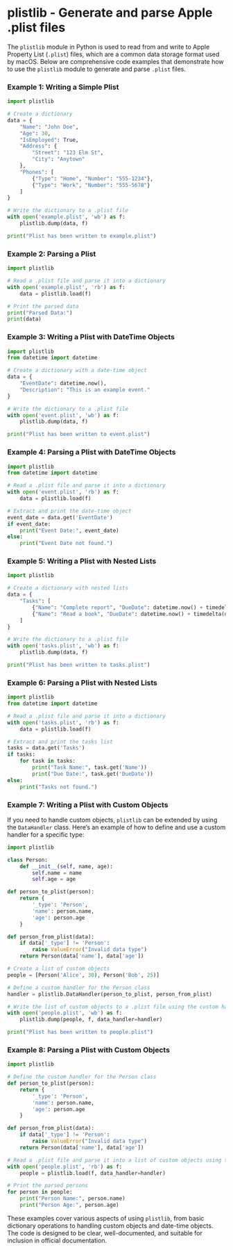 # plistlib - Generate and parse Apple .plist files

The `plistlib` module in Python is used to read from and write to Apple Property List (`.plist`) files, which are a common data storage format used by macOS. Below are comprehensive code examples that demonstrate how to use the `plistlib` module to generate and parse `.plist` files.

### Example 1: Writing a Simple Plist

```python
import plistlib

# Create a dictionary
data = {
    "Name": "John Doe",
    "Age": 30,
    "IsEmployed": True,
    "Address": {
        "Street": "123 Elm St",
        "City": "Anytown"
    },
    "Phones": [
        {"Type": "Home", "Number": "555-1234"},
        {"Type": "Work", "Number": "555-5678"}
    ]
}

# Write the dictionary to a .plist file
with open('example.plist', 'wb') as f:
    plistlib.dump(data, f)

print("Plist has been written to example.plist")
```

### Example 2: Parsing a Plist

```python
import plistlib

# Read a .plist file and parse it into a dictionary
with open('example.plist', 'rb') as f:
    data = plistlib.load(f)

# Print the parsed data
print("Parsed Data:")
print(data)
```

### Example 3: Writing a Plist with DateTime Objects

```python
import plistlib
from datetime import datetime

# Create a dictionary with a date-time object
data = {
    "EventDate": datetime.now(),
    "Description": "This is an example event."
}

# Write the dictionary to a .plist file
with open('event.plist', 'wb') as f:
    plistlib.dump(data, f)

print("Plist has been written to event.plist")
```

### Example 4: Parsing a Plist with DateTime Objects

```python
import plistlib
from datetime import datetime

# Read a .plist file and parse it into a dictionary
with open('event.plist', 'rb') as f:
    data = plistlib.load(f)

# Extract and print the date-time object
event_date = data.get('EventDate')
if event_date:
    print("Event Date:", event_date)
else:
    print("Event Date not found.")
```

### Example 5: Writing a Plist with Nested Lists

```python
import plistlib

# Create a dictionary with nested lists
data = {
    "Tasks": [
        {"Name": "Complete report", "DueDate": datetime.now() + timedelta(days=7)},
        {"Name": "Read a book", "DueDate": datetime.now() + timedelta(days=3)}
    ]
}

# Write the dictionary to a .plist file
with open('tasks.plist', 'wb') as f:
    plistlib.dump(data, f)

print("Plist has been written to tasks.plist")
```

### Example 6: Parsing a Plist with Nested Lists

```python
import plistlib
from datetime import datetime

# Read a .plist file and parse it into a dictionary
with open('tasks.plist', 'rb') as f:
    data = plistlib.load(f)

# Extract and print the tasks list
tasks = data.get('Tasks')
if tasks:
    for task in tasks:
        print("Task Name:", task.get('Name'))
        print("Due Date:", task.get('DueDate'))
else:
    print("Tasks not found.")
```

### Example 7: Writing a Plist with Custom Objects

If you need to handle custom objects, `plistlib` can be extended by using the `DataHandler` class. Here’s an example of how to define and use a custom handler for a specific type:

```python
import plistlib

class Person:
    def __init__(self, name, age):
        self.name = name
        self.age = age

def person_to_plist(person):
    return {
        '_type': 'Person',
        'name': person.name,
        'age': person.age
    }

def person_from_plist(data):
    if data['_type'] != 'Person':
        raise ValueError("Invalid data type")
    return Person(data['name'], data['age'])

# Create a list of custom objects
people = [Person('Alice', 30), Person('Bob', 25)]

# Define a custom handler for the Person class
handler = plistlib.DataHandler(person_to_plist, person_from_plist)

# Write the list of custom objects to a .plist file using the custom handler
with open('people.plist', 'wb') as f:
    plistlib.dump(people, f, data_handler=handler)

print("Plist has been written to people.plist")
```

### Example 8: Parsing a Plist with Custom Objects

```python
import plistlib

# Define the custom handler for the Person class
def person_to_plist(person):
    return {
        '_type': 'Person',
        'name': person.name,
        'age': person.age
    }

def person_from_plist(data):
    if data['_type'] != 'Person':
        raise ValueError("Invalid data type")
    return Person(data['name'], data['age'])

# Read a .plist file and parse it into a list of custom objects using the custom handler
with open('people.plist', 'rb') as f:
    people = plistlib.load(f, data_handler=handler)

# Print the parsed persons
for person in people:
    print("Person Name:", person.name)
    print("Person Age:", person.age)
```

These examples cover various aspects of using `plistlib`, from basic dictionary operations to handling custom objects and date-time objects. The code is designed to be clear, well-documented, and suitable for inclusion in official documentation.
